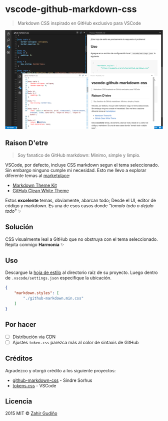 # vscode-github-markdown-css
> Markdown CSS inspirado en GitHub exclusivo para VSCode

![Screenshot](images/screenshot.png)

## Raison D'etre
> Soy fanatico de GitHub markdown: Minimo, simple y limpio.

VSCode, por defecto, incluye CSS markdown segun el tema seleccionado. Sin embargo ninguno cumple mi necesidad. Esto me llevo a explorar diferente temas al [marketplace](https://marketplace.visualstudio.com/#VSCode):

* [Markdown Theme Kit](https://marketplace.visualstudio.com/items/ms-vscode.Theme-MarkdownKit)
* [GitHub Clean White Theme](https://marketplace.visualstudio.com/items/saviorisdead.Theme-GitHubCleanWhite)

Estos **excelente** temas, obviamente, abarcan todo; Desde el UI, editor de código y markdown. Es una de esos casos donde *"tomalo todo o dejalo todo"* :sparkles:

## Solución
CSS visualmente leal a GitHub que no obstruya con el tema seleccionado. Repita conmigo **Harmonia** :sparkles:

## Uso
Descargue la [hoja de estilo]() al directorio raíz de su proyecto. Luego dentro de `.vscode/settings.json` especifique la ubicación.

```json
{
	"markdown.styles": [
		"./github-markdown.min.css"
	]
}
```

## Por hacer
* [ ] Distribución via CDN
* [ ] Ajustes `token.css` parezca más al color de sintaxis de GitHub

## Créditos
Agradezco y otorgó crédito a los siguiente proyectos:

* [github-markdown-css](https://github.com/sindresorhus/github-markdown-css) - Sindre Sorhus
* [tokens.css](https://github.com/Microsoft/vscode/blob/master/src/vs/languages/markdown/common/tokens.css) - VSCode

## Licencia
2015 MIT © [Zahir Gudiño](https://github.com/zgudino) <br />